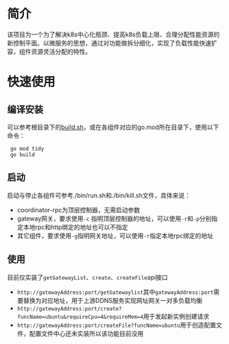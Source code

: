 # 简介
该项目为一个为了解决k8s中心化瓶颈、提高k8s负载上限、合理分配性能资源的新控制平面。以微服务的思想，通过对功能做拆分细化，实现了负载性能快速扩容，组件资源灵活分配的特性。
# 快速使用
## 编译安装
可以参考根目录下的[build.sh](https://github.com/ServerlessOS/galaxy/blob/main/build.sh)，或在各组件对应的go.mod所在目录下，使用以下命令：
```
 go mod tidy
 go build
```
## 启动
启动与停止各组件可参考./bin/run.sh和./bin/kill.sh文件，具体来说：

- coordinator-rpc为顶层控制器，无需启动参数
- gateway网关，要求使用`-c` 指明顶层控制器的地址，可以使用`-r`和`-p`分别指定本地rpc和http绑定的地址也可以不指定
- 其它组件，要求使用`-g`指明网关地址，可以使用`-r`指定本地rpc绑定的地址
## 使用
目前仅实装了`getGatewayList`、`create`、`createFile`api接口

- `http://gatewayAddress:port/getGatewaylist`其中`gatewayAddress:port`需要替换为对应地址，用于上游DDNS服务实现网址网关一对多负载均衡
- `http://gatewayAddress:port/create?funcName=ubuntu&requireCpu=4&requireMem=4`用于发起新实例创建请求
- `http://gatewayAddress:port/createFile?funcName=ubuntu`用于创造配置文件，配置文件中心还未实装所以该功能目前没用

